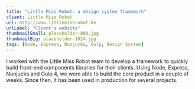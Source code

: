 ```yaml
---
title: "Little Miss Robot: a design system framemork"
client: Little Miss Robot
url: http://www.littlemissrobot.be
urlLabel: "Client's website"
thumbnailSmall: placeholder-800.jpg
thumbnailBig: placeholder-1024.jpg
tags: [Node, Express, Nunjucks, Gulp, Design System]
---
```


I worked with the Little Miss Robot team to develop a framework to quickly build front-end components libraries for their clients. Using Node, Express, Nunjucks and Gulp 4, we were able to build the core product in a couple of weeks. Since then, it has been used in production for several projects.

